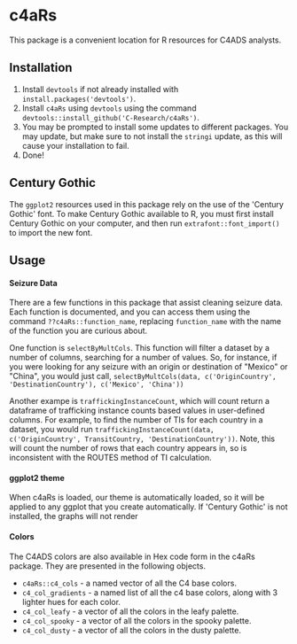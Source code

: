 # c4aRs

This package is a convenient location for R resources for C4ADS analysts.

## Installation

1. Install `devtools` if not already installed with `install.packages('devtools')`.
2. Install `c4aRs` using `devtools` using the command `devtools::install_github('C-Research/c4aRs')`.
3. You may be prompted to install some updates to different packages. You may update, but make sure to not install the `stringi` update, as this will cause your installation to fail. 
4. Done!

## Century Gothic

The `ggplot2` resources used in this package rely on the use of the 'Century Gothic' font. To make Century Gothic available to R, you must first install Century Gothic on your computer, and then run `extrafont::font_import()` to import the new font.

## Usage 

#### Seizure Data

There are a few functions in this package that assist cleaning seizure data. Each function is documented, and you can access them using the command `??c4aRs::function_name`, replacing `function_name` with the name of the function you are curious about. 

One function is `selectByMultCols`. This function will filter a dataset by a number of columns, searching for a number of values. So, for instance, if you were looking for any seizure with an origin or destination of "Mexico" or "China", you would just call, `selectByMultCols(data, c('OriginCountry', 'DestinationCountry'), c('Mexico', 'China'))`

Another exampe is `traffickingInstanceCount`, which will count return a dataframe of trafficking instance counts based values in user-defined columns. For example, to find the number of TIs for each country in a dataset, you would run `traffickingInstanceCount(data, c('OriginCountry', TransitCountry, 'DestinationCountry'))`. Note, this will count the number of rows that each country appears in, so is inconsistent with the ROUTES method of TI calculation. 

#### ggplot2 theme 

When c4aRs is loaded, our theme is automatically loaded, so it will be applied to any ggplot that you create automatically. If 'Century Gothic' is not installed, the graphs will not render

#### Colors 

The C4ADS colors are also available in Hex code form in the c4aRs package. They are presented in the following objects.

* `c4aRs::c4_cols` - a named vector of all the C4 base colors.
* `c4_col_gradients` - a named list of all the c4 base colors, along with 3 lighter hues for each color.
* `c4_col_leafy` - a vector of all the colors in the leafy palette.
* `c4_col_spooky` - a vector of all the colors in the spooky palette.
* `c4_col_dusty` - a vector of all the colors in the dusty palette.
